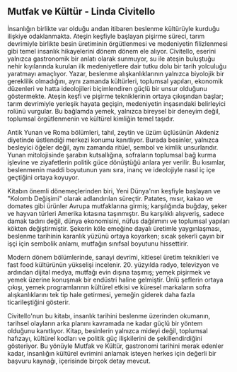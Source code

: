## Mutfak ve Kültür - Linda Civitello

İnsanlığın birlikte var olduğu andan itibaren beslenme kültürüyle kurduğu ilişkiye odaklanmakta. Ateşin keşfiyle başlayan pişirme süreci, tarım devrimiyle birlikte besin üretiminin örgütlenmesi ve medeniyetin filizlenmesi gibi temel insanlık hikayelerini dönem dönem ele alıyor. Civitello, eserini yalnızca gastronomik bir anlatı olarak sunmuyor, su ile ateşin buluştuğu nehir kıyılarında kurulan ilk medeniyetlere dair tutku dolu bir tarih yolculuğu yaratmayı amaçlıyor. Yazar, beslenme alışkanlıklarının yalnızca biyolojik bir gereklilik olmadığını, aynı zamanda kültürleri, toplumsal yapıları, ekonomik düzenleri ve hatta ideolojileri biçimlendiren güçlü bir unsur olduğunu göstermekte. Ateşin keşfi ve pişirme tekniklerinin ortaya çıkışından başlar; tarım devrimiyle yerleşik hayata geçişin, medeniyetin inşasındaki belirleyici rolünü vurgular. Bu bağlamda yemek, yalnızca bireysel bir deneyim değil, toplumsal örgütlenmenin ve kültürel kimliğin temel taşıdır.

Antik Yunan ve Roma bölümleri, tahıl, zeytin ve üzüm üçlüsünün Akdeniz diyetinde üstlendiği merkezi konumu kanıtlıyor. Burada besinler, yalnızca besleyici öğeler değil, aynı zamanda ritüel, sembol ve kimlik unsurlarıdır. Yunan mitolojisinde şarabın kutsallığına, sofraların toplumsal bağ kurma işlevine ve ziyafetlerin politik güce dönüştüğü anlara yer verilir. Bu kısımlar, beslenmenin maddi boyutunun yanı sıra, inanç ve ideolojiyle nasıl iç içe geçtiğini ortaya koyuyor.

Kitabın önemli dönemeçlerinden biri, Yeni Dünya'nın keşfiyle başlayan ve "Kolomb Değişimi" olarak adlandırılan süreçtir. Patates, mısır, kakao ve domates gibi ürünler Avrupa mutfaklarına girmiş; karşılığında buğday, şeker ve hayvan türleri Amerika kıtasına taşınmıştır. Bu karşılıklı alışveriş, sadece damak tadını değil, dünya ekonomisini, nüfus dağılımını ve toplumsal yapıları kökten değiştirmiştir. Şekerin köle emeğine dayalı üretimle yaygınlaşması, beslenme tarihinin karanlık yüzünü ortaya koyarken; sıcak şekerli çayın bir işçi için sembolik anlamı, mutfağın sınıfsal boyutunu hissettirir.

Modern dönem bölümlerinde, sanayi devrimi, kitlesel üretim teknikleri ve fast food kültürünün yükselişi incelenir. 20. yüzyılda radyo, televizyon ve ardından dijital medya, mutfağı evin dışına taşımış; yemek pişirmek ve yemek üzerine konuşmak bir endüstri haline gelmiştir. Ünlü şeflerin ortaya çıkışı, yemek programlarının kültürel etkisi ve küresel markaların sofra alışkanlıklarını tek tip hale getirmesi, yemeğin giderek daha fazla ticarileştiğini gösterir.

Civitello'nun bu kitabı, insanlık tarihini beslenme üzerinden okumanın, tarihsel olayların arka planını kavramada ne kadar güçlü bir yöntem olduğunu kanıtlıyor. Kitap, besinlerin yalnızca mideyi değil, toplumsal hafızayı, kültürel kodları ve politik güç ilişkilerini de şekillendirdiğini gösteriyor. Bu yönüyle Mutfak ve Kültür, gastronomi tarihini merak edenler kadar, insanlığın kültürel evrimini anlamak isteyen herkes için değerli bir başvuru kaynağı, içerisinde birçok detay mevcut.